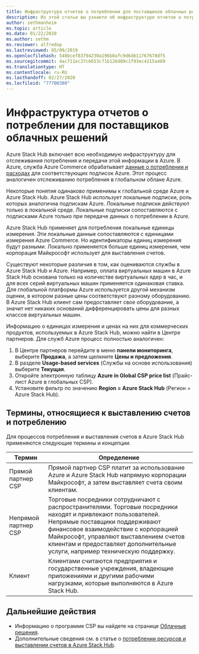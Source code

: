 ```yaml
---
title: Инфраструктура отчетов о потреблении для поставщиков облачных решений в Azure Stack Hub
description: Из этой статьи вы узнаете об инфраструктуре отчетов о потреблении, которая используется для отслеживания потребления ресурсов у клиентов, обслуживаемых поставщиком облачных решений.
author: sethmanheim
ms.topic: article
ms.date: 01/22/2020
ms.author: sethm
ms.reviewer: alfredop
ms.lastreviewed: 05/09/2019
ms.openlocfilehash: 548bcef83794230a196b8afc9d6db11767678df5
ms.sourcegitcommit: 4ac711ec37c6653c71b126d09c1f93ec4215a489
ms.translationtype: HT
ms.contentlocale: ru-RU
ms.lasthandoff: 02/27/2020
ms.locfileid: "77700380"
---
```

# <a name="usage-reporting-infrastructure-for-cloud-solution-providers"></a>Инфраструктура отчетов о потреблении для поставщиков облачных решений

Azure Stack Hub включает всю необходимую инфраструктуру для отслеживания потребления и передачи этой информации в Azure. В Azure, служба Azure Commerce обрабатывает [данные о потреблении и расходах](azure-stack-billing-and-chargeback.md) для соответствующих подписок Azure. Этот процесс аналогичен отслеживанию потребления в глобальном облаке Azure.

Некоторые понятия одинаково применимы к глобальной среде Azure и Azure Stack Hub. Azure Stack Hub использует локальные подписки, роль которых аналогична подпискам Azure. Локальные подписки действуют только в локальной среде. Локальные подписки сопоставляются с подписками Azure только при передаче данных о потреблении в Azure.

Azure Stack Hub применяет для потребления локальные единицы измерения. Эти локальные данные сопоставляются с единицами измерения Azure Commerce. Но идентификаторы единиц измерения будут разными. Локально применяется больше единиц измерения, чем корпорация Майкрософт использует для выставления счетов.

Существуют некоторые различия в том, как оцениваются службы в Azure Stack Hub и Azure. Например, оплата виртуальных машин в Azure Stack Hub основана только на количестве виртуальных ядер в час, и для всех серий виртуальных машин применяется одинаковая ставка. Для глобальной платформы Azure используется другой механизм оценки, в котором разные цены соответствуют разному оборудованию. В Azure Stack Hub клиент сам предоставляет свое оборудование, а значит нет никаких оснований дифференцировать цены для разных классов виртуальных машин.

Информацию о единицах измерения и ценах на них для коммерческих продуктов, используемых в Azure Stack Hub, можно найти в Центре партнеров. Для служб Azure процесс полностью аналогичен:

1. В Центре партнеров перейдите в меню **панели мониторинга**, выберите **Продажа**, а затем щелкните **Цены и предложения**.
2. В разделе **Usage-based services** (Службы на основе использования) выберите **Текущая**.
3. Откройте электронную таблицу **Azure in Global CSP price list** (Прайс-лист Azure в глобальных CSP).
4. Установите фильтр по значению **Region = Azure Stack Hub** (Регион = Azure Stack Hub).

## <a name="terms-used-for-billing-and-usage"></a>Термины, относящиеся к выставлению счетов и потреблению

Для процессов потребления и выставления счетов в Azure Stack Hub применяются следующие термины и концепции.

| Термин | Определение |
| --- | --- |
| Прямой партнер CSP | Прямой партнер CSP платит за использование Azure и Azure Stack Hub напрямую корпорации Майкрософт, а затем выставляет счета своим клиентам. |
| Непрямой партнер CSP | Торговые посредники сотрудничают с распространителями. Торговые посредники находят и привлекают пользователей. Непрямые поставщики поддерживают финансовое взаимодействие с корпорацией Майкрософт, управляют выставлением счетов клиентам и предоставляет дополнительные услуги, например техническую поддержку. |
| Клиент | Клиентами считаются предприятия и государственные учреждения, владеющие приложениями и другими рабочими нагрузками, которые выполняются в Azure Stack Hub. |

## <a name="next-steps"></a>Дальнейшие действия

- Информацию о программе CSP вы найдете на странице [Облачные решения](https://partner.microsoft.com/solutions/microsoft-cloud-solutions).
- Дополнительные сведения см. в статье о [потреблении ресурсов и выставлении счетов в Azure Stack Hub](azure-stack-billing-and-chargeback.md).
